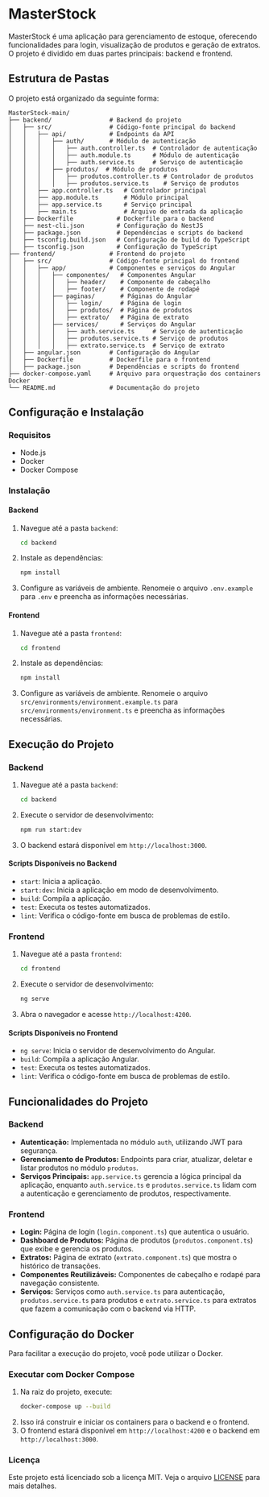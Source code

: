
# MasterStock

MasterStock é uma aplicação para gerenciamento de estoque, oferecendo funcionalidades para login, visualização de produtos e geração de extratos. O projeto é dividido em duas partes principais: backend e frontend.

## Estrutura de Pastas

O projeto está organizado da seguinte forma:

```
MasterStock-main/
├── backend/                # Backend do projeto
│   ├── src/                # Código-fonte principal do backend
│   │   ├── api/            # Endpoints da API
│   │   │   ├── auth/       # Módulo de autenticação
│   │   │   │   ├── auth.controller.ts  # Controlador de autenticação
│   │   │   │   ├── auth.module.ts      # Módulo de autenticação
│   │   │   │   ├── auth.service.ts     # Serviço de autenticação
│   │   │   ├── produtos/  # Módulo de produtos
│   │   │   │   ├── produtos.controller.ts # Controlador de produtos
│   │   │   │   ├── produtos.service.ts    # Serviço de produtos
│   │   ├── app.controller.ts   # Controlador principal
│   │   ├── app.module.ts       # Módulo principal
│   │   ├── app.service.ts      # Serviço principal
│   │   ├── main.ts             # Arquivo de entrada da aplicação
│   ├── Dockerfile            # Dockerfile para o backend
│   ├── nest-cli.json         # Configuração do NestJS
│   ├── package.json          # Dependências e scripts do backend
│   ├── tsconfig.build.json   # Configuração de build do TypeScript
│   ├── tsconfig.json         # Configuração do TypeScript
├── frontend/               # Frontend do projeto
│   ├── src/                # Código-fonte principal do frontend
│   │   ├── app/            # Componentes e serviços do Angular
│   │   │   ├── componentes/   # Componentes Angular
│   │   │   │   ├── header/    # Componente de cabeçalho
│   │   │   │   ├── footer/    # Componente de rodapé
│   │   │   ├── paginas/       # Páginas do Angular
│   │   │   │   ├── login/     # Página de login
│   │   │   │   ├── produtos/  # Página de produtos
│   │   │   │   ├── extrato/   # Página de extrato
│   │   │   ├── services/      # Serviços do Angular
│   │   │   │   ├── auth.service.ts     # Serviço de autenticação
│   │   │   │   ├── produtos.service.ts # Serviço de produtos
│   │   │   │   ├── extrato.service.ts  # Serviço de extrato
│   ├── angular.json        # Configuração do Angular
│   ├── Dockerfile          # Dockerfile para o frontend
│   ├── package.json        # Dependências e scripts do frontend
├── docker-compose.yaml     # Arquivo para orquestração dos containers Docker
└── README.md               # Documentação do projeto
```

## Configuração e Instalação

### Requisitos

- Node.js
- Docker
- Docker Compose

### Instalação

#### Backend

1. Navegue até a pasta `backend`:
   ```bash
   cd backend
   ```
2. Instale as dependências:
   ```bash
   npm install
   ```
3. Configure as variáveis de ambiente. Renomeie o arquivo `.env.example` para `.env` e preencha as informações necessárias.

#### Frontend

1. Navegue até a pasta `frontend`:
   ```bash
   cd frontend
   ```
2. Instale as dependências:
   ```bash
   npm install
   ```
3. Configure as variáveis de ambiente. Renomeie o arquivo `src/environments/environment.example.ts` para `src/environments/environment.ts` e preencha as informações necessárias.

## Execução do Projeto

### Backend

1. Navegue até a pasta `backend`:
   ```bash
   cd backend
   ```
2. Execute o servidor de desenvolvimento:
   ```bash
   npm run start:dev
   ```
3. O backend estará disponível em `http://localhost:3000`.

#### Scripts Disponíveis no Backend

- `start`: Inicia a aplicação.
- `start:dev`: Inicia a aplicação em modo de desenvolvimento.
- `build`: Compila a aplicação.
- `test`: Executa os testes automatizados.
- `lint`: Verifica o código-fonte em busca de problemas de estilo.

### Frontend

1. Navegue até a pasta `frontend`:
   ```bash
   cd frontend
   ```
2. Execute o servidor de desenvolvimento:
   ```bash
   ng serve
   ```
3. Abra o navegador e acesse `http://localhost:4200`.

#### Scripts Disponíveis no Frontend

- `ng serve`: Inicia o servidor de desenvolvimento do Angular.
- `build`: Compila a aplicação Angular.
- `test`: Executa os testes automatizados.
- `lint`: Verifica o código-fonte em busca de problemas de estilo.

## Funcionalidades do Projeto

### Backend

- **Autenticação:** Implementada no módulo `auth`, utilizando JWT para segurança.
- **Gerenciamento de Produtos:** Endpoints para criar, atualizar, deletar e listar produtos no módulo `produtos`.
- **Serviços Principais:** `app.service.ts` gerencia a lógica principal da aplicação, enquanto `auth.service.ts` e `produtos.service.ts` lidam com a autenticação e gerenciamento de produtos, respectivamente.

### Frontend

- **Login:** Página de login (`login.component.ts`) que autentica o usuário.
- **Dashboard de Produtos:** Página de produtos (`produtos.component.ts`) que exibe e gerencia os produtos.
- **Extratos:** Página de extrato (`extrato.component.ts`) que mostra o histórico de transações.
- **Componentes Reutilizáveis:** Componentes de cabeçalho e rodapé para navegação consistente.
- **Serviços:** Serviços como `auth.service.ts` para autenticação, `produtos.service.ts` para produtos e `extrato.service.ts` para extratos que fazem a comunicação com o backend via HTTP.

## Configuração do Docker

Para facilitar a execução do projeto, você pode utilizar o Docker.

### Executar com Docker Compose

1. Na raiz do projeto, execute:
   ```bash
   docker-compose up --build
   ```
2. Isso irá construir e iniciar os containers para o backend e o frontend.
3. O frontend estará disponível em `http://localhost:4200` e o backend em `http://localhost:3000`.

### Licença

Este projeto está licenciado sob a licença MIT. Veja o arquivo [LICENSE](LICENSE) para mais detalhes.
